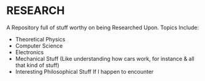 # RESEARCH
A Repository full of stuff worthy on being Researched Upon.
Topics Include:
- Theoretical Physics
- Computer Science
- Electronics
- Mechanical Stuff (Like understanding how cars work, for instance & all that kind of stuff)
- Interesting Philosophical Stuff If I happen to encounter


